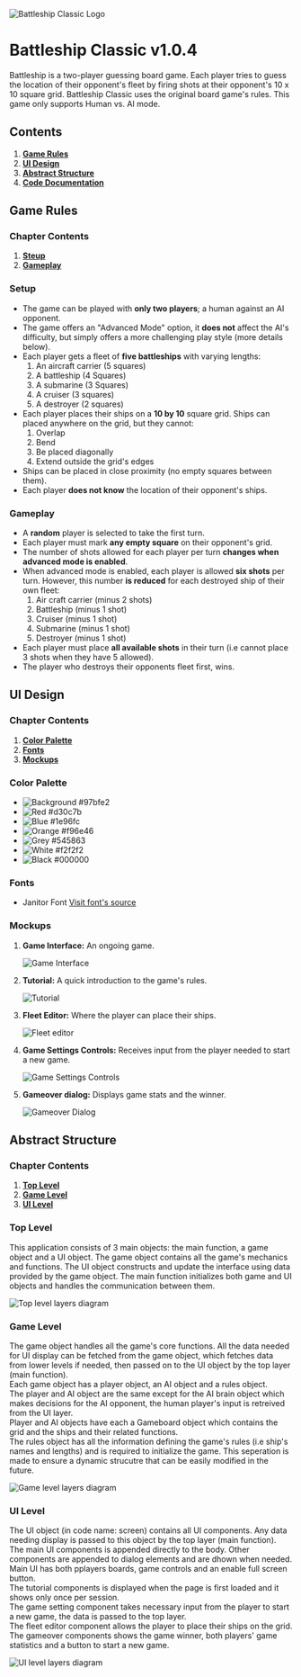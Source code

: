 
![Battleship Classic Logo](./assets/images/logo.svg)

# Battleship Classic v1.0.4

Battleship is a two-player guessing board game. Each player tries to guess the location of their opponent's fleet by firing shots at their opponent's 10 x 10 square grid.
Battleship Classic uses the original board game's rules.
This game only supports Human vs. AI mode.

## Contents

1. [**Game Rules**](#Game-Rules)
2. [**UI Design**](#UI-Design)
3. [**Abstract Structure**](#abstract-structure)
4. [**Code Documentation**](#Code-Documentation)

## Game Rules

### Chapter Contents

1. [**Steup**](#Setup)
2. [**Gameplay**](#Gameplay)

### Setup

* The game can be played with **only two players**; a human against an AI opponent.
* The game offers an "Advanced Mode" option, it **does not** affect the AI's difficulty, but simply offers a more challenging play style (more details below).
* Each player gets a fleet of **five battleships** with varying lengths:
    1. An aircraft carrier (5 squares)
    2. A battleship (4 Squares)
    3. A submarine (3 Squares)
    4. A cruiser (3 squares)
    5. A destroyer (2 squares)
* Each player places their ships on a **10 by 10** square grid. Ships can placed anywhere on the grid, but they cannot:
    1. Overlap
    2. Bend
    3. Be placed diagonally
    4. Extend outside the grid's edges
* Ships can be placed in close proximity (no empty squares between them).
* Each player **does not know** the location of their opponent's ships.

### Gameplay

* A **random** player is selected to take the first turn.
* Each player must mark **any empty square** on their opponent's grid.
* The number of shots allowed for each player per turn **changes when advanced mode is enabled**.
* When advanced mode is enabled, each player is allowed **six shots** per turn. However, this number **is reduced** for each destroyed ship of their own fleet:
    1. Air craft carrier (minus 2 shots)
    2. Battleship (minus 1 shot)
    3. Cruiser (minus 1 shot)
    4. Submarine (minus 1 shot)
    5. Destroyer (minus 1 shot)
* Each player must place **all available shots** in their turn (i.e cannot place 3 shots when they have 5 allowed).
* The player who destroys their opponents fleet first, wins.


## UI Design

### Chapter Contents

1. [**Color Palette**](#color-palette)
2. [**Fonts**](#fonts)
2. [**Mockups**](#mockups)

### Color Palette

* ![Background](./assets/readme/palette/background.jpg) #97bfe2
* ![Red](./assets/readme/palette/red.jpg) #d30c7b
* ![Blue](./assets/readme/palette/blue.jpg) #1e96fc
* ![Orange](./assets/readme/palette/orange.jpg) #f96e46
* ![Grey](./assets/readme/palette/grey.jpg) #545863
* ![White](./assets/readme/palette/white.jpg) #f2f2f2
* ![Black](./assets/readme/palette/black.jpg) #000000

### Fonts

* Janitor Font [Visit font's source](https://www.1001fonts.com/janitor-font.html)

### Mockups

1. **Game Interface:** An ongoing game.

    ![Game Interface](./assets/readme/mocks/main_ui.jpg)

2. **Tutorial:** A quick introduction to the game's rules.

    ![Tutorial](./assets/readme/mocks/tutorial.jpg)

3. **Fleet Editor:** Where the player can place their ships.

    ![Fleet editor](./assets/readme/mocks/fleet_editor.jpg)

4. **Game Settings Controls:** Receives input from the player needed to start a new game.

    ![Game Settings Controls](./assets/readme/mocks/game_settings.jpg)

5. **Gameover dialog:** Displays game stats and the winner.

    ![Gameover Dialog](./assets/readme/mocks/gameover.jpg)

## Abstract Structure

### Chapter Contents

1. [**Top Level**](#top-level)
2. [**Game Level**](#game-level)
3. [**UI Level**](#ui-level)

### Top Level
    
This application consists of 3 main objects: the main function, a game object and a UI object. The game object contains all the game's mechanics and functions. The UI object constructs and update the interface using data provided by the game object. The main function initializes both game and UI objects and handles the communication between them. 

![Top level layers diagram](./assets/readme/abstract/top_level.png)

### Game Level

The game object handles all the game's core functions. All the data needed for UI display can be fetched from the game object, which fetches data from lower levels if needed, then passed on to the UI object by the top layer (main function). <br>
Each game object has a player object, an AI object and a rules object. <br>
The player and AI object are the same except for the AI brain object which makes decisions for the AI opponent, the human player's input is retreived from the UI layer. <br>
Player and AI objects have each a Gameboard object which contains the grid and the ships and their related functions. <br>
The rules object has all the information defining the game's rules (i.e ship's names and lengths) and is required to initialize the game. This seperation is made to ensure a dynamic strucutre that can be easily modified in the future.

![Game level layers diagram](./assets/readme/abstract/game_level.png)

### UI Level

The UI object (in code name: screen) contains all UI components. Any data needing display is passed to this object by the top layer (main function). <br>
The main UI components is appended directly to the body. Other components are appended to dialog elements and are dhown when needed. Main UI has both pplayers boards, game controls and an enable full screen button. <br>
The tutorial components is displayed when the page is first loaded and it shows only once per session. <br>
The game setting component takes necessary input from the player to start a new game, the data is passed to the top layer. <br>
The fleet editor component allows the player to place their ships on the grid. <br>
The gameover components shows the game winner, both players' game statistics and a button to start a new game. <br>

![UI level layers diagram](./assets/readme/abstract/ui_level.png)